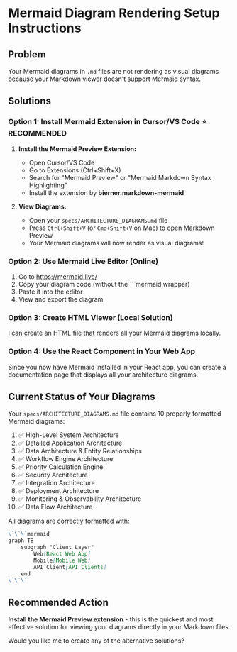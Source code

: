 # Mermaid Diagram Rendering Setup Instructions

## Problem
Your Mermaid diagrams in `.md` files are not rendering as visual diagrams because your Markdown viewer doesn't support Mermaid syntax.

## Solutions

### Option 1: Install Mermaid Extension in Cursor/VS Code ⭐ RECOMMENDED

1. **Install the Mermaid Preview Extension:**
   - Open Cursor/VS Code
   - Go to Extensions (Ctrl+Shift+X)
   - Search for "Mermaid Preview" or "Mermaid Markdown Syntax Highlighting"
   - Install the extension by **bierner.markdown-mermaid**

2. **View Diagrams:**
   - Open your `specs/ARCHITECTURE_DIAGRAMS.md` file
   - Press `Ctrl+Shift+V` (or `Cmd+Shift+V` on Mac) to open Markdown Preview
   - Your Mermaid diagrams will now render as visual diagrams!

### Option 2: Use Mermaid Live Editor (Online)

1. Go to https://mermaid.live/
2. Copy your diagram code (without the ```mermaid wrapper)
3. Paste it into the editor
4. View and export the diagram

### Option 3: Create HTML Viewer (Local Solution)

I can create an HTML file that renders all your Mermaid diagrams locally.

### Option 4: Use the React Component in Your Web App

Since you now have Mermaid installed in your React app, you can create a documentation page that displays all your architecture diagrams.

## Current Status of Your Diagrams

Your `specs/ARCHITECTURE_DIAGRAMS.md` file contains 10 properly formatted Mermaid diagrams:

1. ✅ High-Level System Architecture
2. ✅ Detailed Application Architecture  
3. ✅ Data Architecture & Entity Relationships
4. ✅ Workflow Engine Architecture
5. ✅ Priority Calculation Engine
6. ✅ Security Architecture
7. ✅ Integration Architecture
8. ✅ Deployment Architecture
9. ✅ Monitoring & Observability Architecture
10. ✅ Data Flow Architecture

All diagrams are correctly formatted with:
```markdown
\`\`\`mermaid
graph TB
    subgraph "Client Layer"
        Web[React Web App]
        Mobile[Mobile Web]
        API_Client[API Clients]
    end
\`\`\`
```

## Recommended Action

**Install the Mermaid Preview extension** - this is the quickest and most effective solution for viewing your diagrams directly in your Markdown files.

Would you like me to create any of the alternative solutions?
